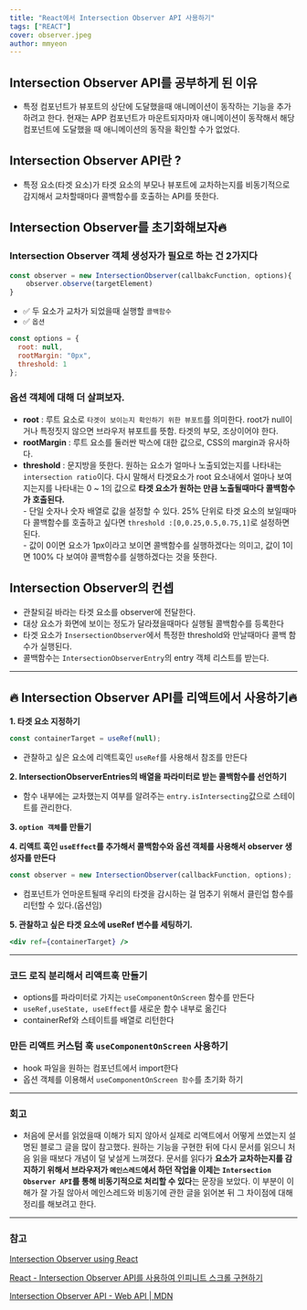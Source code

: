 ```yaml
---
title: "React에서 Intersection Observer API 사용하기"
tags: ["REACT"]
cover: observer.jpeg
author: mmyeon
---
```


## Intersection Observer API를 공부하게 된 이유

- 특정 컴포넌트가 뷰포트의 상단에 도달했을때 애니메이션이 동작하는 기능을 추가하려고 한다.
  현재는 APP 컴포넌트가 마운트되자마자 애니메이션이 동작해서 해당 컴포넌트에 도달했을 때 애니메이션의 동작을 확인할 수가 없었다.

## Intersection Observer API란 ?

- 특정 요소(타겟 요소)가 타겟 요소의 부모나 뷰포트에 교차하는지를 비동기적으로 감지해서 교차할때마다 콜백함수를 호출하는 API를 뜻한다.

## Intersection Observer를 초기화해보자🔥

### Intersection Observer 객체 생성자가 필요로 하는 건 2가지다

```js
const observer = new IntersectionObserver(callbakcFunction, options){
	observer.observe(targetElement)
}
```

- ✅ 두 요소가 교차가 되었을때 실행할 `콜백함수` <br>
- ✅ `옵션`

```jsx
const options = {
  root: null,
  rootMargin: "0px",
  threshold: 1
};
```

### 옵션 객체에 대해 더 살펴보자.

- <b>root</b> : 루트 요소로 `타겟이 보이는지 확인하기 위한 뷰포트`를 의미한다. root가 null이거나 특정짓지 않으면 브라우저 뷰포트를 뜻함. 타겟의 부모, 조상이어야 한다.
- <b>rootMargin</b> : 루트 요소를 둘러싼 박스에 대한 값으로, CSS의 margin과 유사하다.
- <b>threshold</b> : 문지방을 뜻한다. 원하는 요소가 얼마나 노출되었는지를 나타내는 `intersection ratio`이다. 다시 말해서 타겟요소가 root 요소내에서 얼마나 보여지는지를 나타내는 0 ~ 1의 값으로 <b>타겟 요소가 원하는 만큼 노출될때마다 콜백함수가 호출된다.</b>
  <br>- 단일 숫자나 숫자 배열로 값을 설정할 수 있다. 25% 단위로 타겟 요소의 보일때마다 콜백함수를 호출하고 싶다면 `threshold :[0,0.25,0.5,0.75,1]`로 설정하면 된다.
  <br>- 값이 0이면 요소가 1px이라고 보이면 콜백함수를 실행하겠다는 의미고, 값이 1이면 100% 다 보여야 콜백함수를 실행하겠다는 것을 뜻한다.

## Intersection Observer의 컨셉

- 관찰되길 바라는 타겟 요소를 observer에 전달한다.
- 대상 요소가 화면에 보이는 정도가 달라졌을때마다 실행될 콜백함수를 등록한다
- 타겟 요소가 `InsersectionObserver`에서 특정한 threshold와 만날때마다 콜백 함수가 실행된다.
- 콜백함수는 `IntersectionObserverEntry`의 entry 객체 리스트를 받는다.

---

## 🔥 Intersection Observer API를 리액트에서 사용하기🔥

<b> 1. 타겟 요소 지정하기</b>

```js
const containerTarget = useRef(null);
```

- 관찰하고 싶은 요소에 리액트훅인 `useRef`를 사용해서 참조를 만든다

<b> 2. IntersectionObserverEntries의 배열을 파라미터로 받는 콜백함수를 선언하기</b>

- 함수 내부에는 교차했는지 여부를 알려주는 `entry.isIntersecting`값으로 스테이트를 관리한다.

<b> 3. `option 객체`를 만들기</b>

<b> 4. 리액트 훅인 `useEffect`를 추가해서 콜백함수와 옵션 객체를 사용해서 observer 생성자를 만든다</b>

```js
const observer = new IntersectionObserver(callbackFunction, options);
```

- 컴포넌트가 언마운트될때 우리의 타겟을 감시하는 걸 멈추기 위해서 클린업 함수를 리턴할 수 있다.(옵션임)

<b> 5. 관찰하고 싶은 타겟 요소에 useRef 변수를 세팅하기.</b>

```jsx
<div ref={containerTarget} />
```

---

### 코드 로직 분리해서 리액트훅 만들기

- options를 파라미터로 가지는 `useComponentOnScreen` 함수를 만든다
- `useRef,useState, useEffect`를 새로운 함수 내부로 옮긴다
- containerRef와 스테이트를 배열로 리턴한다

### 만든 리액트 커스텀 훅 `useComponentOnScreen` 사용하기

- hook 파일을 원하는 컴포넌트에서 import한다
- 옵션 객체를 이용해서 `useComponentOnScreen 함수`를 초기화 하기

---

### 회고

- 처음에 문서를 읽었을때 이해가 되지 않아서 실제로 리액트에서 어떻게 쓰였는지 설명된 블로그 글을 많이 참고했다. 원하는 기능을 구현한 뒤에 다시 문서를 읽으니 처음 읽을 때보다 개념이 덜 낯설게 느껴졌다. 문서를 읽다가 <b>요소가 교차하는지를 감지하기 위해서 브라우저가 `메인스레드`에서 하던 작업을 이제는 `Intersection Observer API`를 통해 비동기적으로 처리할 수 있다</b>는 문장을 보았다. 이 부분이 이해가 잘 가질 않아서 메인스레드와 비동기에 관한 글을 읽어본 뒤 그 차이점에 대해 정리를 해보려고 한다.

---

### 참고

[Intersection Observer using React](https://dev.to/producthackers/intersection-observer-using-react-49ko?signin=true)

[React - Intersection Observer API를 사용하여 인피니트 스크롤 구현하기](https://godsenal.com/posts/React-Intersection-Observer%EB%A5%BC-%EC%82%AC%EC%9A%A9%ED%95%98%EC%97%AC-%EC%9D%B8%ED%94%BC%EB%8B%88%ED%8A%B8-%EC%8A%A4%ED%81%AC%EB%A1%A4-%EA%B5%AC%ED%98%84%ED%95%98%EA%B8%B0/)

[Intersection Observer API - Web API | MDN](https://developer.mozilla.org/ko/docs/Web/API/Intersection_Observer_API)
